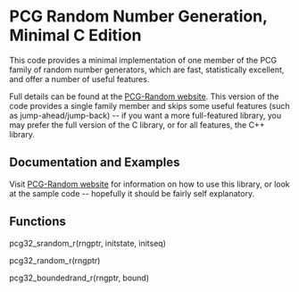 # PCG Random Number Generation, Minimal C Edition

[PCG-Random website]: http://www.pcg-random.org

This code provides a minimal implementation of one member of the PCG family
of random number generators, which are fast, statistically excellent,
and offer a number of useful features.

Full details can be found at the [PCG-Random website].  This version
of the code provides a single family member and skips some useful features
(such as jump-ahead/jump-back) -- if you want a more full-featured library, 
you may prefer the full version of the C library, or for all features,
the C++ library.

## Documentation and Examples

Visit [PCG-Random website] for information on how to use this library, or look
at the sample code -- hopefully it should be fairly self explanatory.

## Functions
pcg32_srandom_r(rngptr, initstate, initseq)

pcg32_random_r(rngptr)

pcg32_boundedrand_r(rngptr, bound)
